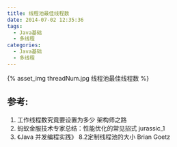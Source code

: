 ```yaml
---
title: 线程池最佳线程数
date: 2014-07-02 12:35:36
tags: 
  - Java基础
  - 多线程
categories: 
  - Java基础
  - 多线程   
---
```


{% asset_img  threadNum.jpg  线程池最佳线程数 %}

## 参考:

1. 工作线程数究竟要设置为多少 架构师之路
2. 蚂蚁金服技术专家总结：性能优化的常见招式 jurassic_1
3. 《Java 并发编程实践》 8.2定制线程池的大小 Brian Goetz


	
